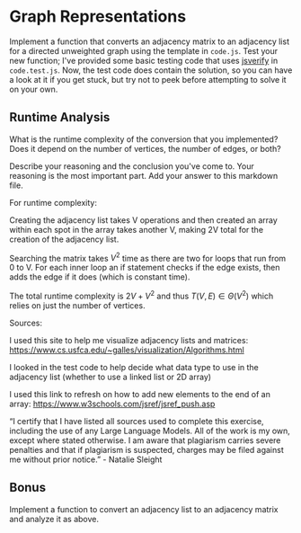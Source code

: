 # Graph Representations

Implement a function that converts an adjacency matrix to an adjacency list for
a directed unweighted graph using the template in `code.js`. Test your new
function; I've provided some basic testing code that uses
[jsverify](https://jsverify.github.io/) in `code.test.js`. Now, the test code
does contain the solution, so you can have a look at it if you get stuck, but
try not to peek before attempting to solve it on your own.

## Runtime Analysis

What is the runtime complexity of the conversion that you implemented? Does it
depend on the number of vertices, the number of edges, or both?

Describe your reasoning and the conclusion you've come to. Your reasoning is the
most important part. Add your answer to this markdown file.

For runtime complexity:

Creating the adjacency list takes V operations and then created an array within each spot in the array takes another V, making 2V total for the creation of the adjacency list. 

Searching the matrix takes $V^2$ time as there are two for loops that run from 0 to V. For each inner loop an if statement checks if the edge exists, then adds the edge if it does (which is constant time). 

The total runtime complexity is $2V + V^2$ and thus $T(V, E) ∈ Θ(V^2)$ which relies on just the number of vertices. 

Sources: 

I used this site to help me visualize adjacency lists and matrices: https://www.cs.usfca.edu/~galles/visualization/Algorithms.html

I looked in the test code to help decide what data type to use in the adjacency list (whether to use a linked list or 2D array)

I used this link to refresh on how to add new elements to the end of an array: https://www.w3schools.com/jsref/jsref_push.asp 

“I certify that I have listed all sources used to complete this exercise, including the use of any Large Language Models. All of the work is my own, except where stated otherwise. I am aware that plagiarism carries severe penalties and that if plagiarism is suspected, charges may be filed against me without prior notice.” - Natalie Sleight


## Bonus

Implement a function to convert an adjacency list to an adjacency matrix and
analyze it as above.
